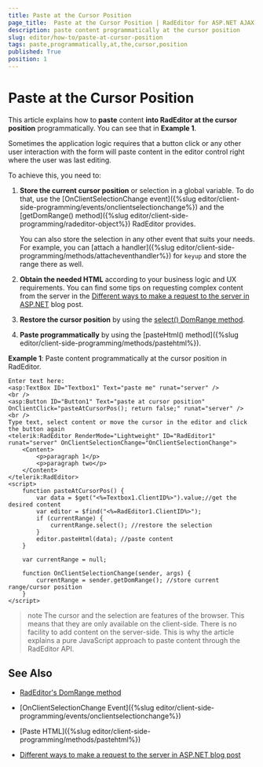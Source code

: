 ```yaml
---
title: Paste at the Cursor Position
page_title:  Paste at the Cursor Position | RadEditor for ASP.NET AJAX Documentation
description: paste content programmatically at the cursor position
slug: editor/how-to/paste-at-cursor-position
tags: paste,programmatically,at,the,cursor,position
published: True
position: 1
---
```


# Paste at the Cursor Position

This article explains how to **paste** content **into RadEditor at the cursor position** programmatically. You can see that in **Example 1**.

Sometimes the application logic requires that a button click or any other user interaction with the form will paste content in the editor control right where the user was last editing.

To achieve this, you need to:

1. **Store the current cursor position** or selection in a global variable. To do that, use the [OnClientSelectionChange event]({%slug editor/client-side-programming/events/onclientselectionchange%}) and the 
[getDomRange() method]({%slug editor/client-side-programming/radeditor-object%}) RadEditor provides.

	You can also store the selection in any other event that suits your needs. For example, you can [attach a handler]({%slug editor/client-side-programming/methods/attacheventhandler%}) for `keyup` and store the range there as well.

1. **Obtain the needed HTML** according to your business logic and UX requirements. You can find some tips on requesting complex content from the server in the [Different ways to make a request to the server in ASP.NET](http://www.telerik.com/blogs/different-ways-to-make-a-request-to-the-server) blog post.

1. **Restore the cursor position** by using the [select() DomRange method](/api/client/Telerik.Web.UI.Editor.DomRange).

1. **Paste programmatically** by using the [pasteHtml() method]({%slug editor/client-side-programming/methods/pastehtml%}).


**Example 1**: Paste content programmatically at the cursor position in RadEditor.

````
Enter text here:
<asp:TextBox ID="Textbox1" Text="paste me" runat="server" />
<br />
<asp:Button ID="Button1" Text="paste at cursor position" OnClientClick="pasteAtCursorPos(); return false;" runat="server" />
<br />
Type text, select content or move the cursor in the editor and click the button again
<telerik:RadEditor RenderMode="Lightweight" ID="RadEditor1" runat="server" OnClientSelectionChange="OnClientSelectionChange">
	<Content>
		<p>paragraph 1</p>
		<p>paragraph two</p>
	</Content>
</telerik:RadEditor>
<script>
	function pasteAtCursorPos() {
		var data = $get("<%=Textbox1.ClientID%>").value;//get the desired content
		var editor = $find("<%=RadEditor1.ClientID%>");
		if (currentRange) {
			currentRange.select(); //restore the selection
		}
		editor.pasteHtml(data); //paste content
	}
	
	var currentRange = null;
	
	function OnClientSelectionChange(sender, args) {
		currentRange = sender.getDomRange(); //store current range/cursor position
	}
</script>
````

>note The cursor and the selection are features of the browser. This means that they are only available on the client-side. There is no facility to add content on the server-side. This is why the article explains a pure JavaScript approach to paste content through the RadEditor API.

## See Also

* [RadEditor's DomRange method](/devtools/aspnet-ajax/api/client/Telerik.Web.UI.Editor.DomRange)

* [OnClientSelectionChange Event]({%slug editor/client-side-programming/events/onclientselectionchange%})

* [Paste HTML]({%slug editor/client-side-programming/methods/pastehtml%})

* [Different ways to make a request to the server in ASP.NET blog post](http://www.telerik.com/blogs/different-ways-to-make-a-request-to-the-server)